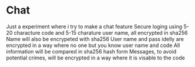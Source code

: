 # Chat
Just a experiment where i try to make a chat feature
Secure loging using 5-20 characture code and 5-15 charature user name, all encrypted in sha256
Name will also be encrypeted with sha256
User name and pass idelly are encrypted in a way where no one but you know user name and code
All information will be compared in sha256 hash form
Messages, to avoid potential crimes, will be encrypted in a way where it is visable to the code
